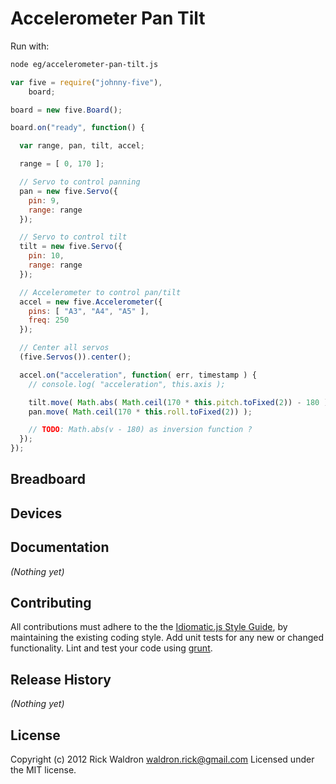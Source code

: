 # Accelerometer Pan Tilt

Run with:
```bash
node eg/accelerometer-pan-tilt.js
```


```javascript
var five = require("johnny-five"),
    board;

board = new five.Board();

board.on("ready", function() {

  var range, pan, tilt, accel;

  range = [ 0, 170 ];

  // Servo to control panning
  pan = new five.Servo({
    pin: 9,
    range: range
  });

  // Servo to control tilt
  tilt = new five.Servo({
    pin: 10,
    range: range
  });

  // Accelerometer to control pan/tilt
  accel = new five.Accelerometer({
    pins: [ "A3", "A4", "A5" ],
    freq: 250
  });

  // Center all servos
  (five.Servos()).center();

  accel.on("acceleration", function( err, timestamp ) {
    // console.log( "acceleration", this.axis );

    tilt.move( Math.abs( Math.ceil(170 * this.pitch.toFixed(2)) - 180 ) );
    pan.move( Math.ceil(170 * this.roll.toFixed(2)) );

    // TODO: Math.abs(v - 180) as inversion function ?
  });
});

```

## Breadboard





## Devices




## Documentation

_(Nothing yet)_









## Contributing
All contributions must adhere to the the [Idiomatic.js Style Guide](https://github.com/rwldrn/idiomatic.js),
by maintaining the existing coding style. Add unit tests for any new or changed functionality. Lint and test your code using [grunt](https://github.com/cowboy/grunt).

## Release History
_(Nothing yet)_

## License
Copyright (c) 2012 Rick Waldron <waldron.rick@gmail.com>
Licensed under the MIT license.
